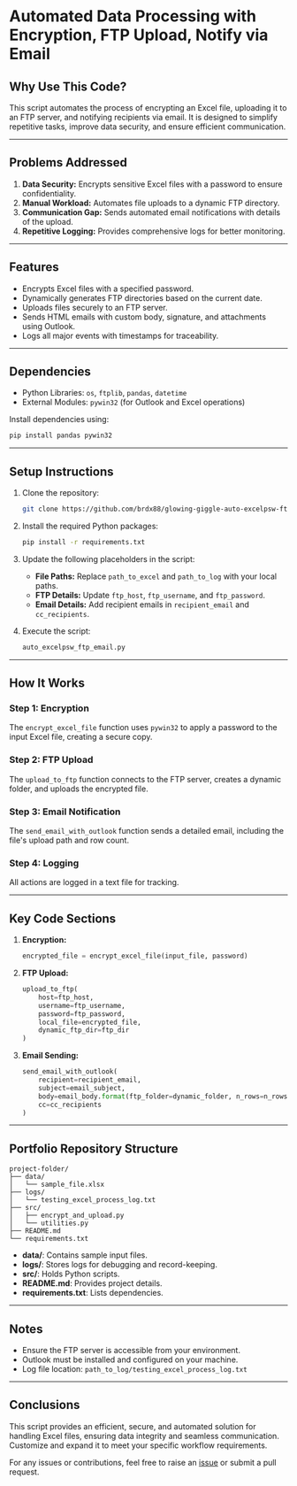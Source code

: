 # Automated Data Processing with Encryption, FTP Upload, Notify via Email

## Why Use This Code?
This script automates the process of encrypting an Excel file, uploading it to an FTP server, and notifying recipients via email. It is designed to simplify repetitive tasks, improve data security, and ensure efficient communication.

---

## Problems Addressed
1. **Data Security:** Encrypts sensitive Excel files with a password to ensure confidentiality.
2. **Manual Workload:** Automates file uploads to a dynamic FTP directory.
3. **Communication Gap:** Sends automated email notifications with details of the upload.
4. **Repetitive Logging:** Provides comprehensive logs for better monitoring.

---

## Features
- Encrypts Excel files with a specified password.
- Dynamically generates FTP directories based on the current date.
- Uploads files securely to an FTP server.
- Sends HTML emails with custom body, signature, and attachments using Outlook.
- Logs all major events with timestamps for traceability.

---

## Dependencies
- Python Libraries: `os`, `ftplib`, `pandas`, `datetime`
- External Modules: `pywin32` (for Outlook and Excel operations)

Install dependencies using:
```bash
pip install pandas pywin32
```

---

## Setup Instructions
1. Clone the repository:
   ```bash
   git clone https://github.com/brdx88/glowing-giggle-auto-excelpsw-ftp-email.git
   ```

2. Install the required Python packages:
   ```bash
   pip install -r requirements.txt
   ```

3. Update the following placeholders in the script:
   - **File Paths:** Replace `path_to_excel` and `path_to_log` with your local paths.
   - **FTP Details:** Update `ftp_host`, `ftp_username`, and `ftp_password`.
   - **Email Details:** Add recipient emails in `recipient_email` and `cc_recipients`.

4. Execute the script:
   ```bash
   auto_excelpsw_ftp_email.py
   ```

---

## How It Works
### Step 1: Encryption
The `encrypt_excel_file` function uses `pywin32` to apply a password to the input Excel file, creating a secure copy.

### Step 2: FTP Upload
The `upload_to_ftp` function connects to the FTP server, creates a dynamic folder, and uploads the encrypted file.

### Step 3: Email Notification
The `send_email_with_outlook` function sends a detailed email, including the file's upload path and row count.

### Step 4: Logging
All actions are logged in a text file for tracking.

---

## Key Code Sections
1. **Encryption:**
   ```python
   encrypted_file = encrypt_excel_file(input_file, password)
   ```
2. **FTP Upload:**
   ```python
   upload_to_ftp(
       host=ftp_host,
       username=ftp_username,
       password=ftp_password,
       local_file=encrypted_file,
       dynamic_ftp_dir=ftp_dir
   )
   ```
3. **Email Sending:**
   ```python
   send_email_with_outlook(
       recipient=recipient_email,
       subject=email_subject,
       body=email_body.format(ftp_folder=dynamic_folder, n_rows=n_rows, file_name=file_name),
       cc=cc_recipients
   )
   ```

---

## Portfolio Repository Structure
```
project-folder/
├── data/
│   └── sample_file.xlsx
├── logs/
│   └── testing_excel_process_log.txt
├── src/
│   ├── encrypt_and_upload.py
│   └── utilities.py
├── README.md
└── requirements.txt
```
- **data/**: Contains sample input files.
- **logs/**: Stores logs for debugging and record-keeping.
- **src/**: Holds Python scripts.
- **README.md**: Provides project details.
- **requirements.txt**: Lists dependencies.

---

## Notes
- Ensure the FTP server is accessible from your environment.
- Outlook must be installed and configured on your machine.
- Log file location: `path_to_log/testing_excel_process_log.txt`

---

## Conclusions
This script provides an efficient, secure, and automated solution for handling Excel files, ensuring data integrity and seamless communication. Customize and expand it to meet your specific workflow requirements.

For any issues or contributions, feel free to raise an [issue](https://github.com/brdx88/glowing-giggle-auto-excelpsw-ftp-email/issues) or submit a pull request.
